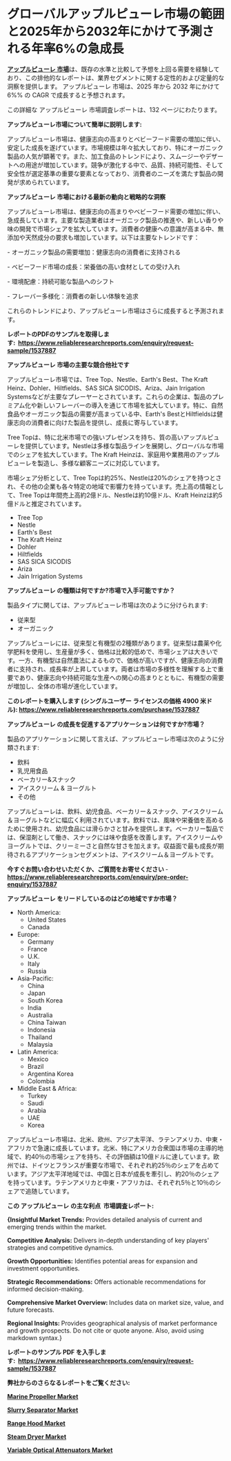 <p><h1>グローバルアップルピューレ市場の範囲と2025年から2032年にかけて予測される年率6%の急成長</h1></p><p data-sourcepos="1:1-1:157"><strong><a href="https://www.reliableresearchreports.com/apple-puree-r1537887?utm_campaign=107&utm_medium=36&utm_source=Github&utm_content=ia&utm_term=09042025&utm_id=apple-puree">アップルピューレ 市場</a></strong>は、既存の水準と比較して予想を上回る需要を経験しており、この排他的なレポートは、業界セグメントに関する定性的および定量的な洞察を提供します。 アップルピューレ 市場は、2025 年から 2032 年にかけて 6%% の CAGR で成長すると予想されます。</p>
<p data-sourcepos="3:1-3:50">この詳細な アップルピューレ 市場調査レポートは、132 ページにわたります。</p>
<p><strong>アップルピューレ市場について簡単に説明します:</strong></p>
<p><p>アップルピューレ市場は、健康志向の高まりとベビーフード需要の増加に伴い、安定した成長を遂げています。市場規模は年々拡大しており、特にオーガニック製品の人気が顕著です。また、加工食品のトレンドにより、スムージーやデザートへの用途が増加しています。競争が激化する中で、品質、持続可能性、そして安全性が選定基準の重要な要素となっており、消費者のニーズを満たす製品の開発が求められています。</p></p>
<p><strong>アップルピューレ 市場における最新の動向と戦略的な洞察</strong></p>
<p><p>アップルピューレ市場は、健康志向の高まりやベビーフード需要の増加に伴い、急成長しています。主要な製造業者はオーガニック製品の推進や、新しい香りや味の開発で市場シェアを拡大しています。消費者の健康への意識が高まる中、無添加や天然成分の要求も増加しています。以下は主要なトレンドです：</p><p>- オーガニック製品の需要増加：健康志向の消費者に支持される</p><p>- ベビーフード市場の成長：栄養価の高い食材としての受け入れ</p><p>- 環境配慮：持続可能な製品へのシフト</p><p>- フレーバー多様化：消費者の新しい体験を追求</p><p>これらのトレンドにより、アップルピューレ市場はさらに成長すると予測されます。</p></p>
<p><strong>レポートのPDFのサンプルを取得します</strong><strong>:&nbsp;&nbsp;<a href="https://www.reliableresearchreports.com/enquiry/request-sample/1537887?utm_campaign=107&utm_medium=36&utm_source=Github&utm_content=ia&utm_term=09042025&utm_id=apple-puree">https://www.reliableresearchreports.com/enquiry/request-sample/1537887</a></strong></p>
<p><strong>アップルピューレ 市場の主要な競合他社です</strong></p>
<p><p>アップルピューレ市場では、Tree Top、Nestle、Earth's Best、The Kraft Heinz、Dohler、Hiltfields、SAS SICA SICODIS、Ariza、Jain Irrigation Systemsなどが主要なプレーヤーとされています。これらの企業は、製品のプレミアム化や新しいフレーバーの導入を通じて市場を拡大しています。特に、自然食品やオーガニック製品の需要が高まっている中、Earth's BestとHiltfieldsは健康志向の消費者に向けた製品を提供し、成長に寄与しています。</p><p>Tree Topは、特に北米市場での強いプレゼンスを持ち、質の高いアップルピューレを提供しています。Nestleは多様な製品ラインを展開し、グローバルな市場でのシェアを拡大しています。The Kraft Heinzは、家庭用や業務用のアップルピューレを製造し、多様な顧客ニーズに対応しています。</p><p>市場シェア分析として、Tree Topは約25%、Nestleは20%のシェアを持つとされ、その他の企業も各々特定の地域で影響力を持っています。売上高の情報として、Tree Topは年間売上高約2億ドル、Nestleは約10億ドル、Kraft Heinzは約5億ドルと推定されています。</p></p>
<p><ul><li>Tree Top</li><li>Nestle</li><li>Earth's Best</li><li>The Kraft Heinz</li><li>Dohler</li><li>Hiltfields</li><li>SAS SICA SICODIS</li><li>Ariza</li><li>Jain Irrigation Systems</li></ul></p>
<p><strong>アップルピューレ の種類は何ですか?市場で入手可能ですか？</strong></p>
<p>製品タイプに関しては、アップルピューレ市場は次のように分けられます:</p>
<p><ul><li>従来型</li><li>オーガニック</li></ul></p>
<p><p>アップルピューレには、従来型と有機型の2種類があります。従来型は農薬や化学肥料を使用し、生産量が多く、価格は比較的低めで、市場シェアは大きいです。一方、有機型は自然農法によるもので、価格が高いですが、健康志向の消費者に支持され、成長率が上昇しています。両者は市場の多様性を理解する上で重要であり、健康志向や持続可能な生産への関心の高まりとともに、有機型の需要が増加し、全体の市場が進化しています。</p></p>
<p><strong>このレポートを購入します (シングルユーザー ライセンスの価格 4900 米ドル):&nbsp;<a href="https://www.reliableresearchreports.com/purchase/1537887?utm_campaign=107&utm_medium=36&utm_source=Github&utm_content=ia&utm_term=09042025&utm_id=apple-puree">https://www.reliableresearchreports.com/purchase/1537887</a></strong></p>
<p><strong>アップルピューレ の成長を促進するアプリケーションは何ですか?市場？</strong></p>
<p>製品のアプリケーションに関して言えば、アップルピューレ市場は次のように分類されます:</p>
<p><ul><li>飲料</li><li>乳児用食品</li><li>ベーカリー&スナック</li><li>アイスクリーム & ヨーグルト</li><li>その他</li></ul></p>
<p><p>アップルピューレは、飲料、幼児食品、ベーカリー＆スナック、アイスクリーム＆ヨーグルトなどに幅広く利用されています。飲料では、風味や栄養価を高めるために使用され、幼児食品には滑らかさと甘みを提供します。ベーカリー製品では、保湿剤として働き、スナックには味や食感を改善します。アイスクリームやヨーグルトでは、クリーミーさと自然な甘さを加えます。収益面で最も成長が期待されるアプリケーションセグメントは、アイスクリーム＆ヨーグルトです。</p></p>
<p><strong>今すぐお問い合わせいただくか、ご質問をお寄せください</strong><strong>&nbsp;</strong>-<strong><a href="https://www.reliableresearchreports.com/enquiry/pre-order-enquiry/1537887?utm_campaign=107&utm_medium=36&utm_source=Github&utm_content=ia&utm_term=09042025&utm_id=apple-puree">https://www.reliableresearchreports.com/enquiry/pre-order-enquiry/1537887</a></strong></p>
<p><strong>アップルピューレ をリードしているのはどの地域ですか市場？</strong></p>
<p><ul>
    <li>
        North America:
        <ul>
            <li>United States</li>
            <li>Canada</li>
        </ul>
    </li>
    <li>
        Europe:
        <ul>
            <li>Germany</li>
            <li>France</li>
            <li>U.K.</li>
            <li>Italy</li>
            <li>Russia</li>
        </ul>
    </li>
    <li>
        Asia-Pacific:
        <ul>
            <li>China</li>
            <li>Japan</li>
            <li>South Korea</li>
            <li>India</li>
            <li>Australia</li>
            <li>China Taiwan</li>
            <li>Indonesia</li>
            <li>Thailand</li>
            <li>Malaysia</li>
        </ul>
    </li>
    <li>
        Latin America:
        <ul>
            <li>Mexico</li>
            <li>Brazil</li>
            <li>Argentina Korea</li>
            <li>Colombia</li>
        </ul>
    </li>
    <li>
        Middle East & Africa:
        <ul>
            <li>Turkey</li>
            <li>Saudi</li>
            <li>Arabia</li>
            <li>UAE</li>
            <li>Korea</li>
        </ul>
    </li>
    </ul></p>
<p><p>アップルピューレ市場は、北米、欧州、アジア太平洋、ラテンアメリカ、中東・アフリカで急速に成長しています。北米、特にアメリカ合衆国は市場の主導的地域で、約40％の市場シェアを持ち、その評価額は10億ドルに達しています。欧州では、ドイツとフランスが重要な市場で、それぞれ約25％のシェアを占めています。アジア太平洋地域では、中国と日本が成長を牽引し、約20％のシェアを持っています。ラテンアメリカと中東・アフリカは、それぞれ5％と10％のシェアで追随しています。</p></p>
<p><strong>この アップルピューレ の主な利点&nbsp; 市場調査レポート:</strong></p>
<p><strong>{Insightful Market Trends:</strong> Provides detailed analysis of current and emerging trends within the market.</p>
<p><strong>Competitive Analysis:</strong> Delivers in-depth understanding of key players' strategies and competitive dynamics.</p>
<p><strong>Growth Opportunities:</strong> Identifies potential areas for expansion and investment opportunities.</p>
<p><strong>Strategic Recommendations:</strong> Offers actionable recommendations for informed decision-making.</p>
<p><strong>Comprehensive Market Overview: </strong>Includes data on market size, value, and future forecasts.</p>
<p><strong>Regional Insights: </strong>Provides geographical analysis of market performance and growth prospects. Do not cite or quote anyone. Also, avoid using markdown syntax.}</p>
<p><strong>レポートのサンプル PDF を入手します:&nbsp;</strong><strong>&nbsp;<a href="https://www.reliableresearchreports.com/enquiry/request-sample/1537887?utm_campaign=107&utm_medium=36&utm_source=Github&utm_content=ia&utm_term=09042025&utm_id=apple-puree">https://www.reliableresearchreports.com/enquiry/request-sample/1537887</a></strong></p>
<p></p>
<p></p>
<p></p>
<p></p>
<p><strong>弊社からのさらなるレポートをご覧ください:</strong></p>
<p><strong><p><a href="https://github.com/zakkistuey/Market-Research-Report-List-1/blob/main/marine-propeller-market.md?utm_campaign=107&utm_medium=36&utm_source=Github&utm_content=ia&utm_term=09042025&utm_id=apple-puree">Marine Propeller Market</a></p><p><a href="https://github.com/moratronak3q/Market-Research-Report-List-1/blob/main/slurry-separator-market.md?utm_campaign=107&utm_medium=36&utm_source=Github&utm_content=ia&utm_term=09042025&utm_id=apple-puree">Slurry Separator Market</a></p><p><a href="https://github.com/reahmmunises/Market-Research-Report-List-1/blob/main/range-hood-market.md?utm_campaign=107&utm_medium=36&utm_source=Github&utm_content=ia&utm_term=09042025&utm_id=apple-puree">Range Hood Market</a></p><p><a href="https://github.com/pilukypalis/Market-Research-Report-List-1/blob/main/steam-dryer-market.md?utm_campaign=107&utm_medium=36&utm_source=Github&utm_content=ia&utm_term=09042025&utm_id=apple-puree">Steam Dryer Market</a></p><p><a href="https://github.com/jugutstam/Market-Research-Report-List-1/blob/main/variable-optical-attenuators-market.md?utm_campaign=107&utm_medium=36&utm_source=Github&utm_content=ia&utm_term=09042025&utm_id=apple-puree">Variable Optical Attenuators Market</a></p></strong></p>